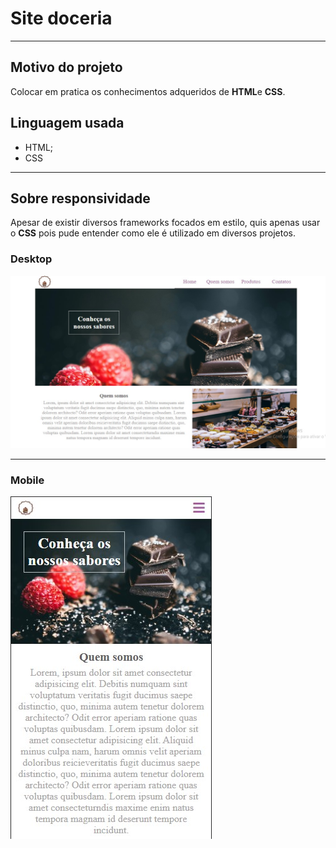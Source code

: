 # Site doceria

------------

## Motivo do projeto
Colocar em pratica os conhecimentos adqueridos de **HTML**e **CSS**.

## Linguagem usada
- HTML;
- CSS

------------

## Sobre responsividade
Apesar de existir diversos frameworks focados em estilo, quis apenas usar o **CSS** pois pude entender como ele é utilizado em diversos projetos.

### Desktop
[![desktop](https://github.com/marcelodesouzacorrea/doceria/blob/master/img/desktop.jpg "desktop")](https://github.com/marcelodesouzacorrea/doceria/blob/master/img/desktop.jpg "desktop")
____
### Mobile
[![mobile](https://github.com/marcelodesouzacorrea/doceria/blob/master/img/mobile.jpg "mobile")](https://github.com/marcelodesouzacorrea/doceria/blob/master/img/mobile.jpg "mobile")
